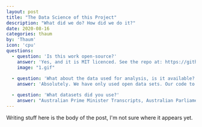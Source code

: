 ```yaml
---
layout: post
title: "The Data Science of this Project"
description: "What did we do? How did we do it?"
date: 2020-08-16
categories: thaum
by: 'Thaum'
icon: 'cpu'
questions:
  - question: 'Is this work open-source?'
    answer: 'Yes, and it is MIT licenced. See the repo at: https://github.com/thaum-io/language-of-power'
    image: "1.gif"
    
  - question: 'What about the data used for analysis, is it available?'
    answer: 'Absolutely. We have only used open data sets. Our code to acquire and process these data sets is open source. We have also generated new datasets, and have released the datasets for NLP and our results openly and are guided by the FAIR principles.'

  - question: 'What datasets did you use?'
    answer: "Australian Prime Minister Transcripts, Australian Parliament Hansard"
---
```


Writing stuff here is the body of the post, I'm not sure where it appears yet.
